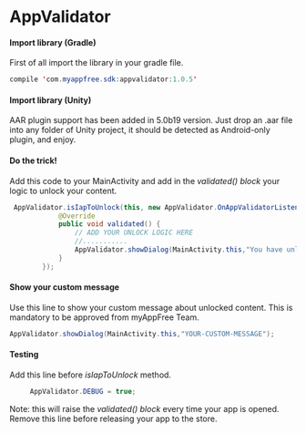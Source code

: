 # AppValidator

#### Import library (Gradle)

First of all import the library in your gradle file.
```java
compile 'com.myappfree.sdk:appvalidator:1.0.5'
```
#### Import library (Unity)

AAR plugin support has been added in 5.0b19 version.
Just drop an .aar file into any folder of Unity project, it should be detected as Android-only plugin, and enjoy.

#### Do the trick!

Add this code to your MainActivity and add in the *validated() block* your logic to unlock your content.
```java
 AppValidator.isIapToUnlock(this, new AppValidator.OnAppValidatorListener() {
            @Override
            public void validated() {
                // ADD YOUR UNLOCK LOGIC HERE
                //...........
                AppValidator.showDialog(MainActivity.this,"You have unlocked a special content for free by using myAppFree");
            }
        });
```



#### Show your custom message
Use this line to show your custom message about unlocked content. This is mandatory to be approved from myAppFree Team.
```java
AppValidator.showDialog(MainActivity.this,"YOUR-CUSTOM-MESSAGE");
```

#### Testing
Add this line before *isIapToUnlock* method.

```java
     AppValidator.DEBUG = true;
```

Note: this will raise the *validated() block* every time your app is opened. Remove this line before releasing your app to the store.

